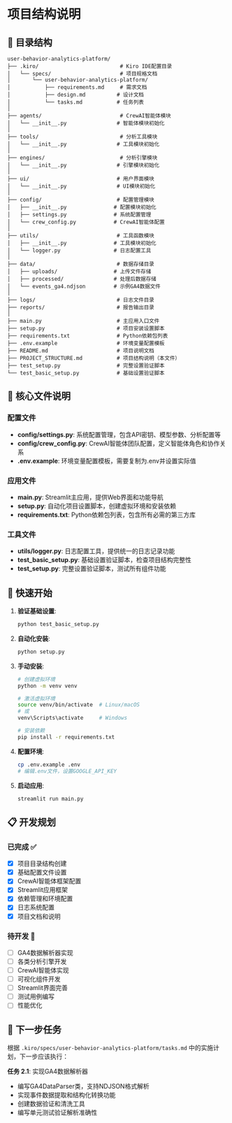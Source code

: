 # 项目结构说明

## 📁 目录结构

```
user-behavior-analytics-platform/
├── .kiro/                          # Kiro IDE配置目录
│   └── specs/                      # 项目规格文档
│       └── user-behavior-analytics-platform/
│           ├── requirements.md     # 需求文档
│           ├── design.md          # 设计文档
│           └── tasks.md           # 任务列表
│
├── agents/                         # CrewAI智能体模块
│   └── __init__.py                # 智能体模块初始化
│
├── tools/                          # 分析工具模块
│   └── __init__.py                # 工具模块初始化
│
├── engines/                        # 分析引擎模块
│   └── __init__.py                # 引擎模块初始化
│
├── ui/                            # 用户界面模块
│   └── __init__.py                # UI模块初始化
│
├── config/                        # 配置管理模块
│   ├── __init__.py               # 配置模块初始化
│   ├── settings.py               # 系统配置管理
│   └── crew_config.py            # CrewAI智能体配置
│
├── utils/                         # 工具函数模块
│   ├── __init__.py               # 工具模块初始化
│   └── logger.py                 # 日志配置工具
│
├── data/                          # 数据存储目录
│   ├── uploads/                  # 上传文件存储
│   ├── processed/                # 处理后数据存储
│   └── events_ga4.ndjson         # 示例GA4数据文件
│
├── logs/                          # 日志文件目录
├── reports/                       # 报告输出目录
│
├── main.py                        # 主应用入口文件
├── setup.py                       # 项目安装设置脚本
├── requirements.txt               # Python依赖包列表
├── .env.example                   # 环境变量配置模板
├── README.md                      # 项目说明文档
├── PROJECT_STRUCTURE.md           # 项目结构说明（本文件）
├── test_setup.py                  # 完整设置验证脚本
└── test_basic_setup.py            # 基础设置验证脚本
```

## 🔧 核心文件说明

### 配置文件
- **config/settings.py**: 系统配置管理，包含API密钥、模型参数、分析配置等
- **config/crew_config.py**: CrewAI智能体团队配置，定义智能体角色和协作关系
- **.env.example**: 环境变量配置模板，需要复制为.env并设置实际值

### 应用文件
- **main.py**: Streamlit主应用，提供Web界面和功能导航
- **setup.py**: 自动化项目设置脚本，创建虚拟环境和安装依赖
- **requirements.txt**: Python依赖包列表，包含所有必需的第三方库

### 工具文件
- **utils/logger.py**: 日志配置工具，提供统一的日志记录功能
- **test_basic_setup.py**: 基础设置验证脚本，检查项目结构完整性
- **test_setup.py**: 完整设置验证脚本，测试所有组件功能

## 🚀 快速开始

1. **验证基础设置**:
   ```bash
   python test_basic_setup.py
   ```

2. **自动化安装**:
   ```bash
   python setup.py
   ```

3. **手动安装**:
   ```bash
   # 创建虚拟环境
   python -m venv venv
   
   # 激活虚拟环境
   source venv/bin/activate  # Linux/macOS
   # 或
   venv\Scripts\activate     # Windows
   
   # 安装依赖
   pip install -r requirements.txt
   ```

4. **配置环境**:
   ```bash
   cp .env.example .env
   # 编辑.env文件，设置GOOGLE_API_KEY
   ```

5. **启动应用**:
   ```bash
   streamlit run main.py
   ```

## 📋 开发规划

### 已完成 ✅
- [x] 项目目录结构创建
- [x] 基础配置文件设置
- [x] CrewAI智能体框架配置
- [x] Streamlit应用框架
- [x] 依赖管理和环境配置
- [x] 日志系统配置
- [x] 项目文档和说明

### 待开发 🔄
- [ ] GA4数据解析器实现
- [ ] 各类分析引擎开发
- [ ] CrewAI智能体实现
- [ ] 可视化组件开发
- [ ] Streamlit界面完善
- [ ] 测试用例编写
- [ ] 性能优化

## 🎯 下一步任务

根据 `.kiro/specs/user-behavior-analytics-platform/tasks.md` 中的实施计划，下一步应该执行：

**任务 2.1**: 实现GA4数据解析器
- 编写GA4DataParser类，支持NDJSON格式解析
- 实现事件数据提取和结构化转换功能
- 创建数据验证和清洗工具
- 编写单元测试验证解析准确性